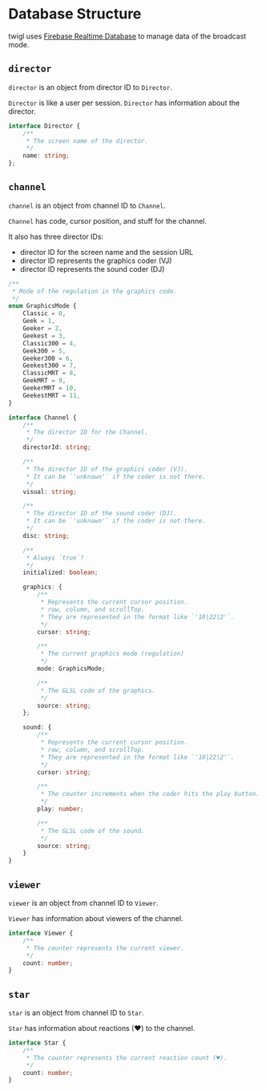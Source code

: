 # Database Structure

twigl uses [Firebase Realtime Database](https://firebase.google.com/products/realtime-database?hl=ja) to manage data of the broadcast mode.

## `director`

`director` is an object from director ID to `Director`.

`Director` is like a user per session.
`Director` has information about the director.

```ts
interface Director {
    /**
     * The screen name of the director.
     */
    name: string;
};
```

## `channel`

`channel` is an object from channel ID to `Channel`.

`Channel` has code, cursor position, and stuff for the channel.

It also has three director IDs:

- director ID for the screen name and the session URL
- director ID represents the graphics coder (VJ)
- director ID represents the sound coder (DJ)

```ts
/**
 * Mode of the regulation in the graphics code.
 */
enum GraphicsMode {
    Classic = 0,
    Geek = 1,
    Geeker = 2,
    Geekest = 3,
    Classic300 = 4,
    Geek300 = 5,
    Geeker300 = 6,
    Geekest300 = 7,
    ClassicMRT = 8,
    GeekMRT = 9,
    GeekerMRT = 10,
    GeekestMRT = 11,
}

interface Channel {
    /**
     * The director ID for the Channel.
     */
    directorId: string;

    /**
     * The director ID of the graphics coder (VJ).
     * It can be `'unknown'` if the coder is not there.
     */
    visual: string;

    /**
     * The director ID of the sound coder (DJ).
     * It can be `'unknown'` if the coder is not there.
     */
    disc: string;

    /**
     * Always `true`?
     */
    initialized: boolean;

    graphics: {
        /**
         * Represents the current cursor position.
         * row, column, and scrollTop.
         * They are represented in the format like `'10|22|2'`.
         */
        cursor: string;

        /**
         * The current graphics mode (regulation)
         */
        mode: GraphicsMode;

        /**
         * The GLSL code of the graphics.
         */
        source: string;
    };

    sound: {
        /**
         * Represents the current cursor position.
         * row, column, and scrollTop.
         * They are represented in the format like `'10|22|2'`.
         */
        cursor: string;

        /**
         * The counter increments when the coder hits the play button.
         */
        play: number;

        /**
         * The GLSL code of the sound.
         */
        source: string;
    }
}
```

## `viewer`

`viewer` is an object from channel ID to `Viewer`.

`Viewer` has information about viewers of the channel.

```ts
interface Viewer {
    /**
     * The counter represents the current viewer.
     */
    count: number;
}
```

## `star`

`star` is an object from channel ID to `Star`.

`Star` has information about reactions (♥) to the channel.

```ts
interface Star {
    /**
     * The counter represents the current reaction count (♥).
     */
    count: number;
}
```
